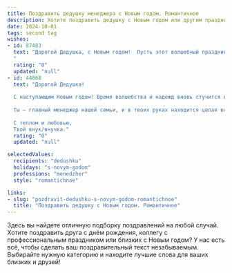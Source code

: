 ```yaml
---
title: Поздравить дедушку менеджера с Новым годом. Романтичное
description: Хотите поздравить дедушку с Новым годом или другим праздником? Наш ИИ создаст незабываемое поздравление, а вы обязательно выделитесь среди других.  
date: 2024-10-01
tags: second tag
wishes:
- id: 87483
  text: "Дорогой Дедушка, с Новым годом!  Пусть этот волшебный праздник наполнит твою жизнь светом и теплом, как яркие звёзды на зимнем небе.  Пусть все твои мечты, словно снежинки,  сбудутся, а каждый день будет полон радости и любви.  Ты – замечательный менеджер, но прежде всего – любимый Дедушка, и я бесконечно ценю твою мудрость и доброту.  Счастья тебе, крепкого здоровья и долгих лет жизни, наполненных  радостными встречами и незабываемыми моментами!
  "
  rating: "0"
  updated: "null"
- id: 44868
  text: "Дорогой Дедушка!
  
  С наступающим Новым годом! Время волшебства и надежд вновь стучится в наши сердца, и я хочу пожелать тебе море тепла, радости и счастья в грядущем году. Пусть каждый день будет наполнен яркими моментами, словно будто ты управляешь этим чудесным проектом под названием «Жизнь», и каждый новый замысел приносит только успех и удовлетворение.
  
  Ты — главный менеджер нашей семьи, и в твоих руках находится целая вселенная любви и заботы. Пусть все мечты сбудутся, а впереди будет много увлекательных открытий и приятных сюрпризов. Знай, что твоя мудрость и поддержка освещают наш путь, как светлая звезда в зимнем небе.
  
  С теплом и любовью,
  Твой внук/внучка."
  rating: "0"
  updated: "null"

selectedValues:
  recipients: "dedushku"
  holidays: "s-novym-godom"
  professions: "menedzher"
  style: "romantichnoe"

links:
- slug: "pozdravit-dedushku-s-novym-godom-romantichnoe"
  title: "Поздравить дедушку с Новым годом. Романтичное"
---
```


Здесь вы найдете отличную подборку поздравлений на любой случай.
Хотите поздравить друга с днём рождения, коллегу с профессиональным праздником или близких с Новым годом? У нас есть всё, чтобы сделать ваш поздравительный текст незабываемым. Выбирайте нужную категорию и находите лучшие слова для ваших близких и друзей!
